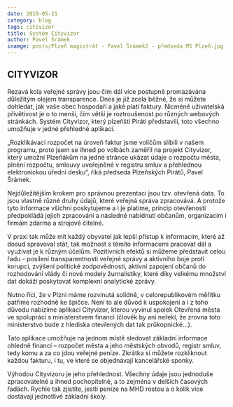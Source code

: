 ```yaml
---
date: 2019-05-21
category: blog
tags: citivizor
title: Systém Cityvizor
author: Pavel Šrámek
inamge: posts/Plzeň magistrát - Pavel Šrámek2 - předseda MS Plzeň.jpg
---
```


## CITYVIZOR
Rezavá kola veřejné správy jsou čím dál více postupně promazávána důležitým olejem transparence. Dnes je již zcela běžné, že si můžete dohledat, jak vaše obec hospodaří a jaké platí faktury. Nicméně uživatelská přívětivost je o to menší, čím větší je roztroušenost po různých webových stránkách. Systém Cityvizor, který plzeňští Piráti představili, toto všechno umožňuje v jedné přehledné aplikaci.

„Rozklikávací rozpočet na úroveň faktur jsme voličům slíbili v našem programu, proto jsem se ihned po volbách zaměřil na projekt Cityvizor, který umožní Plzeňákům na jedné stránce ukázat údaje o rozpočtu města, plnění rozpočtu, smlouvy uveřejněné v registru smluv a přehlednou elektronickou úřední desku“, říká předseda Plzeňských Pirátů, Pavel Šrámek.

Nejdůležitějším krokem pro správnou prezentaci jsou tzv. otevřená data. To jsou vlastně různé druhy údajů, které veřejná správa zpracovává. A protože tyto informace všichni poskytujeme a i je platíme, princip otevřenosti předpokládá jejich zpracování a následné nabídnutí občanům, organizacím i firmám zdarma a strojově čitelné.

V praxi tak může mít každý obyvatel jak lepší přístup k informacím, které až dosud spravoval stát, tak možnost s těmito informacemi pracovat dál a využívat je k různým účelům. Pozitivních efektů si můžeme představit celou řadu - posílení transparentnosti veřejné správy a aktivního boje proti korupci, zvýšení politické zodpovědnosti, aktivní zapojení občanů do rozhodování vlády či nové modely žurnalistiky, které díky velkému množství dat dokáží poskytovat komplexní analytické zprávy.

Nutno říci, že v Plzni máme rozvinutá solidně, v celorepublikovém měřítku patříme rozhodně ke špičce. Není to ale důvod k uspokojení a i z toho důvodu nabízíme aplikaci Cityvizor, kterou vyvinul spolek Otevřená města ve spolupráci s ministerstvem financí (člověk by ani neřekl, že zrovna toto ministerstvo bude z hlediska otevřených dat tak průkopnické…).

Tato aplikace umožňuje na jednom místě sledovat základní informace ohledně financí – rozpočet města a jeho městských obvodů, registr smluv, tedy komu a za co jdou veřejné peníze. Zkrátka si můžete rozkliknout každou fakturu, i tu, ve které se objednávají kancelářské sponky.

Výhodou Cityvizoru je jeho přehlednost. Všechny údaje jsou jednoduše zpracovatelné a ihned pochopitelné, a to zejména v delších časových řadách. Rychle tak zjistíte, jestli peníze na MHD rostou a o kolik více dostávají jednotlivé základní školy. 

